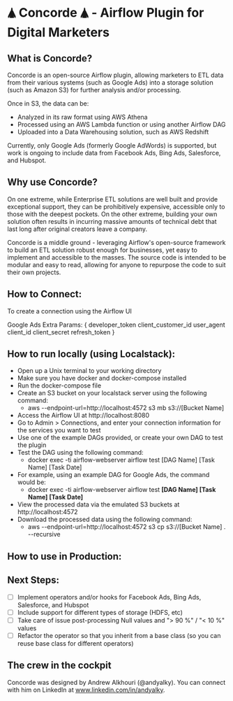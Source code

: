 # 🛦 Concorde 🛦 - Airflow Plugin for Digital Marketers #

## What is Concorde? ##
Concorde is an open-source Airflow plugin, allowing marketers to ETL data from their various systems (such as Google Ads) into a storage solution (such as Amazon S3) for further analysis and/or processing.

Once in S3, the data can be:
* Analyzed in its raw format using AWS Athena
* Processed using an AWS Lambda function or using another Airflow DAG
* Uploaded into a Data Warehousing solution, such as AWS Redshift

Currently, only Google Ads (formerly Google AdWords) is supported, but work is ongoing to include data from Facebook Ads, Bing Ads, Salesforce, and Hubspot.

## Why use Concorde? ##
On one extreme, while Enterprise ETL solutions are well built and provide exceptional support, they can be prohibitively expensive, accessible only to those with the deepest pockets. On the other extreme, building your own solution often results in incurring massive amounts of technical debt that last long after original creators leave a company.

Concorde is a middle ground - leveraging Airflow's open-source framework to build an ETL solution robust enough for businesses, yet easy to implement and accessible to the masses. The source code is intended to be modular and easy to read, allowing for anyone to repurpose the code to suit their own projects.

## How to Connect: ##

To create a connection using the Airflow UI

Google Ads
Extra Params:
{
    developer_token
    client_customer_id
    user_agent
    client_id
    client_secret
    refresh_token
}

## How to run locally (using Localstack): ##
* Open up a Unix terminal to your working directory 
* Make sure you have docker and docker-compose installed
* Run the docker-compose file
* Create an S3 bucket on your localstack server using the following command: 
    * aws --endpoint-url=http://localhost:4572 s3 mb s3://[Bucket Name]
* Access the Airflow UI at http://localhost:8080
* Go to Admin > Connections, and enter your connection information for the services you want to test
* Use one of the example DAGs provided, or create your own DAG to test the plugin
* Test the DAG using the following command: 
    * docker exec -ti airflow-webserver airflow test [DAG Name] [Task Name] [Task Date]
* For example, using an example DAG for Google Ads, the command would be: 
    * docker exec -ti airflow-webserver airflow test **[DAG Name] [Task Name] [Task Date]**
* View the processed data via the emulated S3 buckets at http://localhost:4572
* Download the processed data using the following command:
    * aws --endpoint-url=http://localhost:4572 s3 cp s3://[Bucket Name] . --recursive

## How to use in Production: ##

## Next Steps: ##
- [ ] Implement operators and/or hooks for Facebook Ads, Bing Ads, Salesforce, and Hubspot
- [ ] Include support for different types of storage (HDFS, etc)
- [ ] Take care of issue post-processing Null values and "> 90 %" / "< 10 %" values 
- [ ] Refactor the operator so that you inherit from a base class (so you can reuse base class for different operators)

## The crew in the cockpit ##
Concorde was designed by Andrew Alkhouri (@andyalky). You can connect with him on LinkedIn at www.linkedin.com/in/andyalky.